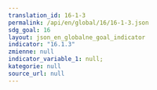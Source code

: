 ```yaml
---
translation_id: 16-1-3
permalink: /api/en/global/16/16-1-3.json
sdg_goal: 16
layout: json_en_globalne_goal_indicator
indicator: "16.1.3"
zmienne: null
indicator_variable_1: null;
kategorie: null
source_url: null
---
```

